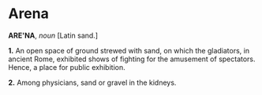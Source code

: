 # Arena

**ARE'NA**, _noun_ \[Latin sand.\]

**1.** An open space of ground strewed with sand, on which the gladiators, in ancient Rome, exhibited shows of fighting for the amusement of spectators. Hence, a place for public exhibition.

**2.** Among physicians, sand or gravel in the kidneys.